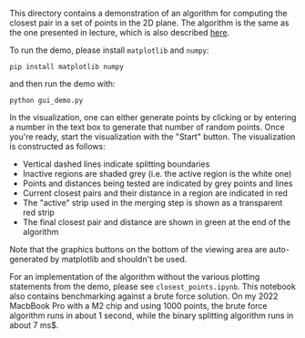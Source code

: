 This directory contains a demonstration of an algorithm for computing the closest pair
in a set of points in the 2D plane. The algorithm is the same as the one presented in
lecture, which is also described [here](https://www.geeksforgeeks.org/closest-pair-of-points-using-divide-and-conquer-algorithm/).

To run the demo, please install `matplotlib` and `numpy`:
```
pip install matplotlib numpy
```
and then run the demo with:
```
python gui_demo.py
```

In the visualization, one can either generate points by clicking or by entering a
number in the text box to generate that number of random points. Once you're ready,
start the visualization with the "Start" button. The visualization is constructed as
follows:
- Vertical dashed lines indicate splitting boundaries
- Inactive regions are shaded grey (i.e. the active region is the white one)
- Points and distances being tested are indicated by grey points and lines
- Current closest pairs and their distance in a region are indicated in red
- The "active" strip used in the merging step is shown as a transparent red strip
- The final closest pair and distance are shown in green at the end of the algorithm

Note that the graphics buttons on the bottom of the viewing area are auto-generated
by matplotlib and shouldn't be used.

For an implementation of the algorithm without the various plotting statements
from the demo, please see `closest_points.ipynb`. This notebook also contains
benchmarking against a brute force solution. On my 2022 MacbBook Pro with a M2 chip
and using 1000 points, the brute force algorithm runs in about 1 second, while the
binary splitting algorithm runs in about 7 ms$.
